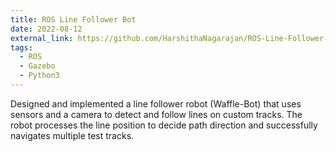 ```yaml
---
title: ROS Line Follower Bot
date: 2022-08-12
external_link: https://github.com/HarshithaNagarajan/ROS-Line-Follower-Bot
tags:
  - ROS
  - Gazebo
  - Python3
---
```


Designed and implemented a line follower robot (Waffle-Bot) that uses sensors and a camera to detect and follow lines on custom tracks. The robot processes the line position to decide path direction and successfully navigates multiple test tracks.



<!--more-->
